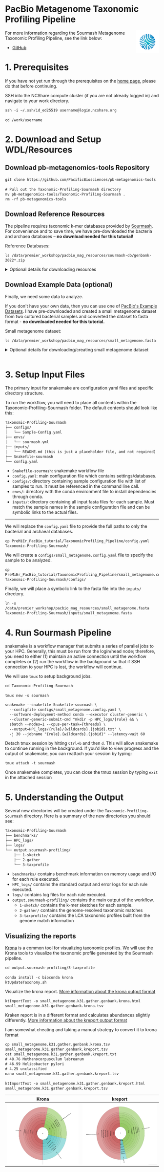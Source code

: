# PacBio Metagenome Taxonomic Profiling Pipeline

<img align="right" src="../imgs/MAGLogo.svg" width="75" />

For more information regarding the Sourmash Metagenome Taxonomic Profiling Pipeline, see the link below:

- [GitHub](https://github.com/PacificBiosciences/pb-metagenomics-tools/tree/master/Taxonomic-Profiling-Sourmash)


# 1. Prerequisites
If you have not yet run through the prerequisites on the [home page](https://github.com/RhettRautsaw/PreMiEr_PacBio_tutorial), please do that before continuing. 

SSH into the NCShare compute cluster (if you are not already logged in) and navigate to your work directory.

```
ssh -i ~/.ssh/id_ed25519 username@login.ncshare.org

cd /work/username
```

# 2. Download and Setup WDL/Resources

## Download pb-metagenomics-tools Repository
```
git clone https://github.com/PacificBiosciences/pb-metagenomics-tools

# Pull out the Taxonomic-Profiling-Sourmash directory
mv pb-metagenomics-tools/Taxonomic-Profiling-Sourmash .
rm -rf pb-metagenomics-tools
```

## Download Reference Resources
The pipeline requires taxonomic k-mer databases provided by [Sourmash](https://sourmash.readthedocs.io/en/latest/databases.html). For convenience and to save time, we have pre-downloaded the bacteria and archaea databases – **no download needed for this tutorial!**

Reference Databases:
```
ls /data/premier_workshop/pacbio_mag_resources/sourmash-db/genbank-2022*.zip
```

<details>
<summary> Optional details for downloading resources</summary>

> ⚠️**DO NOT RUN FOR TUTORIAL**⚠️<br>
> Downloading the dataset is **NOT REQUIRED** for this tutorial. <br>
> The data is already available at `/data/premier_workshop/pacbio_mag_resources/` 

See [pb-metagenomics-tools GitHub](https://github.com/PacificBiosciences/pb-metagenomics-tools/blob/master/docs/Tutorial-Taxonomic-Profiling-Sourmash.md) page for more details. Here I am only downloading the bacteria and archaea databases – however there are also databases for viral, protozoa, and fungal.

```
mkdir -p /data/premier_workshop/pacbio_mag_resources/sourmash-db
cd /data/premier_workshop/pacbio_mag_resources/sourmash-db

# k31
wget https://farm.cse.ucdavis.edu/~ctbrown/sourmash-db/genbank-2022.03/genbank-2022.03-archaea-k31.zip
wget https://farm.cse.ucdavis.edu/~ctbrown/sourmash-db/genbank-2022.03/genbank-2022.03-bacteria-k31.zip

# k51
wget https://farm.cse.ucdavis.edu/~ctbrown/sourmash-db/genbank-2022.03/genbank-2022.03-archaea-k51.zip
wget https://farm.cse.ucdavis.edu/~ctbrown/sourmash-db/genbank-2022.03/genbank-2022.03-bacteria-k51.zip

# lineages
wget https://farm.cse.ucdavis.edu/~ctbrown/sourmash-db/genbank-2022.03/genbank-2022.03-archaea.lineages.csv.gz
wget https://farm.cse.ucdavis.edu/~ctbrown/sourmash-db/genbank-2022.03/genbank-2022.03-bacteria.lineages.csv.gz
```
</details>

## Download Example Data (optional)
Finally, we need some data to analyze. 

If you don't have your own data, then you can use one of [PacBio's Example Datasets](https://www.pacb.com/connect/datasets/). I have pre-downloaded and created a small metagenome dataset from two cultured bacterial samples and converted the dataset to fasta format - **no downloaded needed for this tutorial.**

Small metagenome dataset:
```
ls /data/premier_workshop/pacbio_mag_resources/small_metagenome.fasta
```

<details>
<summary> Optional details for downloading/creating small metagenome dataset</summary>

> ⚠️**DO NOT RUN FOR TUTORIAL**⚠️<br>
> Downloading the reference databases is **NOT REQUIRED** for this tutorial. <br>
> The data is already available at `/data/premier_workshop/pacbio_mag_resources/sourmash-db` 

```
# Download pbtk
wget https://github.com/PacificBiosciences/pbtk/releases/download/v3.5.0/pbtk.tar.gz
mkdir pbtk; tar xvzf pbtk.tar.gz -C pbtk; rm pbtk.tar.gz

# Download Helicobacter pylori J99 dataset
wget https://downloads.pacbcloud.com/public/dataset/2021-11-Microbial-96plex/demultiplexed-reads/m64004_210929_143746.bc2009.bam
pbtk/pbindex m64004_210929_143746.bc2009.bam

# Download Methanocorpusculum labreanum Z dataset
wget https://downloads.pacbcloud.com/public/dataset/2021-11-Microbial-96plex/demultiplexed-reads/m64004_210929_143746.bc2061.bam
pbtk/pbindex m64004_210929_143746.bc2061.bam

# Merge datasets
samtools merge -o small_metagenome.bam m64004_210929_143746.bc2009.bam m64004_210929_143746.bc2061.bam
pbtk/pbindex small_metagenome.bam
pbtk/bam2fasta -o small_metagenome -u small_metagenome.bam
```
</details>

<br>

# 3. Setup Input Files
The primary input for snakemake are configuration yaml files and specific directory structure. 

To run the workflow, you will need to place all contents within the Taxonomic-Profiling-Sourmash folder. The default contents should look like this:

```
Taxonomic-Profiling-Sourmash
├── configs/
│	└── Sample-Config.yaml
├── envs/
│	└── sourmash.yml
├── inputs/
│	└── README.md (this is just a placeholder file, and not required)
├── Snakefile-sourmash
└── config.yaml
```

- `Snakefile-sourmash`: snakemake workflow file
- `config.yaml`: main configuration file which contains settings/databases.
- `configs/`: directory containing sample configuration file with list of samples to run. It must be referenced in the command line call.
- `envs/`: directory with the conda environment file to install dependencies through conda.
- `inputs/`: directory containing all input fasta files for each sample. Must match the sample names in the sample configuration file and can be symbolic links to the actual files.

---

We will replace the `config.yaml` file to provide the full paths to only the bacterial and archaeal databases.
```
cp PreMiEr_PacBio_tutorial/TaxonomicProfiling_Pipeline/config.yaml Taxonomic-Profiling-Sourmash/
```

We will create a `configs/small_metagenome.config.yaml` file to specify the sample to be analyzed.
```
cp PreMiEr_PacBio_tutorial/TaxonomicProfiling_Pipeline/small_metagenome.config.yaml Taxonomic-Profiling-Sourmash/configs/
```

Finally, we will place a symbolic link to the fasta file into the `inputs/` directory.
```
ln -s /data/premier_workshop/pacbio_mag_resources/small_metagenome.fasta Taxonomic-Profiling-Sourmash/inputs/small_metagenome.fasta
```


# 4. Run Sourmash Pipeline
snakemake is a workflow manager that submits a series of parallel jobs to your HPC. Generally, this must be run from the login/head node; therefore, you need to either (1) maintain an active connection until the workflow completes or (2) run the workflow in the background so that if SSH connection to your HPC is lost, the workflow will continue. 

We will use `tmux` to setup background jobs.

```
cd Taxonomic-Profiling-Sourmash

tmux new -s sourmash 
```
```
snakemake --snakefile Snakefile-sourmash \
  --configfile configs/small_metagenome.config.yaml \
  --software-deployment-method conda --executor cluster-generic \
  --cluster-generic-submit-cmd "mkdir -p HPC_logs/{rule} && \
  sbatch --nodes=1 --cpus-per-task={threads} \
  --output=HPC_logs/{rule}/{wildcards}.{jobid}.txt" \
  -j 30 --jobname "{rule}.{wildcards}.{jobid}" --latency-wait 60
```

Detach tmux session by hitting `Ctrl+b` and then `d`. This will allow snakemake to continue running in the background. If you'd like to view progress and the output of snakemake, you can reattach your session by typing:
```
tmux attach -t sourmash
```

Once snakemake completes, you can close the tmux session by typing `exit` in the attached session

# 5. Understanding the Output
Several new directories will be created under the `Taxonomic-Profiling-Sourmash` directory. Here is a summary of the new directories you should see:
```
Taxonomic-Profiling-Sourmash
├── benchmarks/
├── HPC_logs/
├── logs/
└── output.sourmash-profiling/
    ├── 1-sketch
    ├── 2-gather
    └── 3-taxprofile
```
- `benchmarks/` contains benchmark information on memory usage and I/O for each rule executed.
- `HPC_logs/` contains the standard output and error logs for each rule executed.
- `logs/` contains log files for each rule executed.
- `output.sourmash-profiling/` contains the main output of the workflow.
	- `1-sketch/` contains the k-mer sketches for each sample.
	- `2-gather/` contains the genome-resolved taxonomic matches
	- `3-taxprofile/` contains the LCA taxonomic profiles built from the genome match information

## Visualizing the reports
[Krona](https://github.com/marbl/Krona/wiki) is a common tool for visualizing taxonomic profiles. We will use the Krona tools to visualize the taxonomic profile generated by the Sourmash pipeline.
```
cd output.sourmash-profiling/3-taxprofile

conda install -c bioconda krona
ktUpdateTaxonomy.sh
```

Visualize the krona report. [More information about the krona output format](https://sourmash.readthedocs.io/en/latest/command-line.html#krona-output-format)
```
ktImportText -o small_metagenome.k31.gather.genbank.krona.html small_metagenome.k31.gather.genbank.krona.tsv
```

Kraken report is in a different format and calculates abundances slightly differently. [More information about the kreport output format](https://sourmash.readthedocs.io/en/latest/command-line.html#kreport-output-format)

I am somewhat cheating and taking a manual strategy to convert it to krona format
```
cp small_metagenome.k31.gather.genbank.krona.tsv small_metagenome.k31.gather.genbank.kreport.tsv
cat small_metagenome.k31.gather.genbank.kreport.txt
# 48.76 Methanocorpusculum labreanum
# 46.99 Helicobacter pylori
# 4.25 unclassified
nano small_metagenome.k31.gather.genbank.kreport.tsv

ktImportText -o small_metagenome.k31.gather.genbank.kreport.html small_metagenome.k31.gather.genbank.kreport.tsv
```

| Krona | kreport |
| -- | -- |
| <img src="example_results/krona.png" height="200" /> | <img src="example_results/kreport.png" height="200"/> |